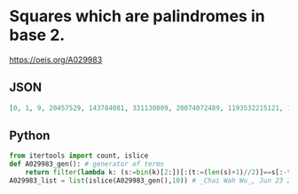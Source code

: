 # Squares which are palindromes in base 2\.
https://oeis.org/A029983
## JSON
```JSON
[0, 1, 9, 20457529, 143784081, 331130809, 20074072489, 1193532215121, 10036851273801, 41413201925481, 155991531977649, 320642706437001, 4665141483989281, 87463589042698969, 152191954834044129]
```
## Python
```Python
from itertools import count, islice
def A029983_gen(): # generator of terms
    return filter(lambda k: (s:=bin(k)[2:])[:(t:=(len(s)+1)//2)]==s[:-t-1:-1],(k**2 for k in count(0)))
A029983_list = list(islice(A029983_gen(),10)) # _Chai Wah Wu_, Jun 23 2022
```
